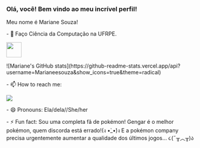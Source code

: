 ### Olá, você! Bem vindo ao meu incrível perfil!
<p> Meu nome é Mariane Souza!

<p> - 🔭 Faço Ciência da Computação na UFRPE.
  <p><p><img loading="lazy" src="https://www.google.com/url?sa=i&url=https%3A%2F%2Fwww.ufrpe.br%2Fbr%2Fcontent%2Fmarca-e-identidade-visual&psig=AOvVaw0cWzpSXaISNyWnT_njcvIZ&ust=1693083630738000&source=images&cd=vfe&ved=0CBAQjRxqFwoTCICk-qDZ-IADFQAAAAAdAAAAABAD" width="40" height="40"/></p>
![Mariane's GitHub stats](https://github-readme-stats.vercel.app/api?username=Marianeesouza&show_icons=true&theme=radical)
<p> - 📫 How to reach me:
<div>
<a href = "mailto:mariane.elisa@gmail.br"><img loading="lazy" src="https://img.shields.io/badge/Gmail-D14836?style=for-the-badge&logo=gmail&logoColor=white" target="_blank"></a>
</div>
<p>- 😄 Pronouns: Ela/dela//She/her</p>    
<p>- ⚡ Fun fact: Sou uma completa fã de pokémon! Gengar é o melhor pokémon, quem discorda está errado!(ง •̀_•́)ง E a pokémon company precisa urgentemente aumentar a qualidade dos últimos jogos... ૮(˶╥︿╥)ა </p>

<!--
**Marianeesouza/Marianeesouza** is a ✨ _special_ ✨ repository because its `README.md` (this file) appears on your GitHub profile.

Here are some ideas to get you started:

- 🔭 I’m currently working on ...
- 🌱 I’m currently learning ...
- 👯 I’m looking to collaborate on ...
- 🤔 I’m looking for help with ...
- 💬 Ask me about ...
- 📫 How to reach me: ...
- 😄 Pronouns: ...
- ⚡ Fun fact: ...
-->
